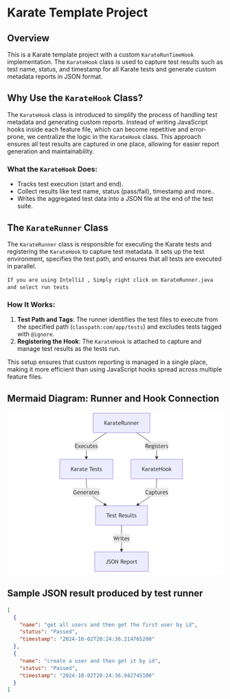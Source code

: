 # Karate Template Project

## Overview
This is a Karate template project with a custom `KarateRunTimeHook` implementation. 
The `KarateHook` class is used to capture test results such as test name, status, and timestamp for all Karate tests and generate custom metadata reports in JSON format. 

## Why Use the `KarateHook` Class?
The `KarateHook` class is introduced to simplify the process of handling test metadata and generating custom reports.
Instead of writing JavaScript hooks inside each feature file, which can become repetitive and error-prone, we centralize the logic in the `KarateHook` class. This approach ensures all test results are captured in one place, allowing for easier report generation and maintainability.

### What the `KarateHook` Does:
- Tracks test execution (start and end).
- Collect results like test name, status (pass/fail),  timestamp and more..
- Writes the aggregated test data into a JSON file at the end of the test suite.

## The `KarateRunner` Class
The `KarateRunner` class is responsible for executing the Karate tests and registering the `KarateHook` to capture test metadata. 
It sets up the test environment, specifies the test path, and ensures that all tests are executed in parallel.

`If you are using IntelliJ , Simply right click on KarateRunner.java and select run tests`

### How It Works:
1. **Test Path and Tags**: The runner identifies the test files to execute from the specified path (`classpath:com/app/tests`) and excludes tests tagged with `@ignore`.
2. **Registering the Hook**: The `KarateHook` is attached to capture and manage test results as the tests run.

This setup ensures that custom reporting is managed in a single place, making it more efficient than using JavaScript hooks spread across multiple feature files.


## Mermaid Diagram: Runner and Hook Connection

![img.png](diagram.png)

## Sample JSON result produced by test runner

```json
[
  {
    "name": "get all users and then get the first user by id",
    "status": "Passed",
    "timestamp": "2024-10-02T20:24:36.214765200"
  },
  {
    "name": "create a user and then get it by id",
    "status": "Passed",
    "timestamp": "2024-10-02T20:24:36.942745100"
  }
]
```
